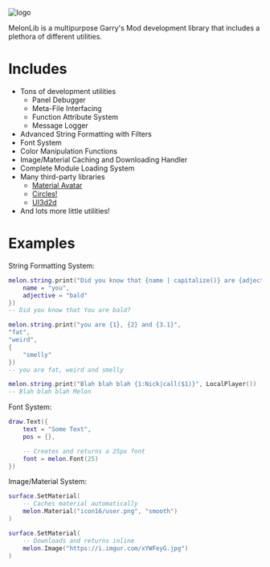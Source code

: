 ![logo](https://i.imgur.com/4tO48eh.png)

MelonLib is a multipurpose Garry's Mod development library that includes a plethora of different utilities.

# Includes
- Tons of development utilities
  - Panel Debugger
  - Meta-File Interfacing
  - Function Attribute System
  - Message Logger
- Advanced String Formatting with Filters
- Font System
- Color Manipulation Functions
- Image/Material Caching and Downloading Handler
- Complete Module Loading System
- Many third-party libraries
  - [Material Avatar](https://github.com/WilliamVenner/glua-material-avatar)
  - [Circles!](https://github.com/SneakySquid/Circles)
  - [UI3d2d](https://github.com/TomDotBat/ui3d2d)
- And lots more little utilities!

# Examples

String Formatting System:
```lua
melon.string.print("Did you know that {name | capitalize()} are {adjective}?", {
    name = "you",
    adjective = "bald"
})
-- Did you know that You are bald?

melon.string.print("you are {1}, {2} and {3.1}", 
"fat", 
"weird", 
{
    "smelly"
})
-- you are fat, weird and smelly

melon.string.print("Blah blah blah {1:Nick|call($1)}", LocalPlayer())
-- Blah blah blah Melon
```

Font System:
```lua
draw.Text({
    text = "Some Text",
    pos = {},

    -- Creates and returns a 25px font
    font = melon.Font(25)
})
```

Image/Material System:
```lua
surface.SetMaterial(
    -- Caches material automatically
    melon.Material("icon16/user.png", "smooth") 
)

surface.SetMaterial(
    -- Downloads and returns inline
    melon.Image("https://i.imgur.com/xYWFeyG.jpg")
)
```

